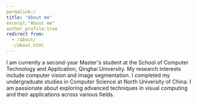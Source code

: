```yaml
---
permalink:/
title: "About me"
excerpt:"About me"
author_profile:true
redirect from:
  - /about/
  -/about.html
---
```


I am currently a second-year Master's student at the School of Computer Technology and Application, Qinghai University. My research interests include computer vision and image segmentation. I completed my undergraduate studies in Computer Science at North University of China. I am passionate about exploring advanced techniques in visual computing and their applications across various fields.


